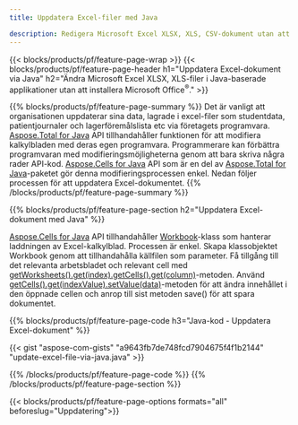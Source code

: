 ```yaml
---
title: Uppdatera Excel-filer med Java 

description: Redigera Microsoft Excel XLSX, XLS, CSV-dokument utan att installera Microsoft Office i Java-baserade applikationer.
---
```


{{< blocks/products/pf/feature-page-wrap >}}
{{< blocks/products/pf/feature-page-header h1="Uppdatera Excel-dokument via Java" h2="Ändra Microsoft Excel XLSX, XLS-filer i Java-baserade applikationer utan att installera Microsoft Office<sup>&reg;</sup>." >}}

{{% blocks/products/pf/feature-page-summary %}}
Det är vanligt att organisationen uppdaterar sina data, lagrade i excel-filer som studentdata, patientjournaler och lagerföremålslista etc via företagets programvara. [Aspose.Total for Java](https://products.aspose.com/total/java/) API tillhandahåller funktionen för att modifiera kalkylbladen med deras egen programvara. Programmerare kan förbättra programvaran med modifieringsmöjligheterna genom att bara skriva några rader API-kod. [Aspose.Cells for Java](https://products.aspose.com/cells/java/) API som är en del av [Aspose.Total for Java](https://products.aspose.com/total/java/)-paketet gör denna modifieringsprocessen enkel. Nedan följer processen för att uppdatera Excel-dokumentet.
{{% /blocks/products/pf/feature-page-summary  %}}

{{% blocks/products/pf/feature-page-section  h2="Uppdatera Excel-dokument med Java" %}}

[Aspose.Cells for Java](https://products.aspose.com/cells/java/) API tillhandahåller [Workbook](https://reference.aspose.com/cells/java/com.aspose.cells/Workbook)-klass som hanterar laddningen av Excel-kalkylblad. Processen är enkel. Skapa klassobjektet Workbook genom att tillhandahålla källfilen som parameter. Få tillgång till det relevanta arbetsbladet och relevant cell med [getWorksheets().get(index).getCells().get(column)](https://reference.aspose.com/cells/java/com.aspose.cells/cells#Item%20(int))-metoden. Använd [getCells().get(indexValue).setValue(data)](https://reference.aspose.com/cells/java/com.aspose.cells/cell#Value)-metoden för att ändra innehållet i den öppnade cellen och anrop till sist metoden save() för att spara dokumentet.

{{% blocks/products/pf/feature-page-code h3="Java-kod - Uppdatera Excel-dokument" %}}

{{< gist "aspose-com-gists" "a9643fb7de748fcd7904675f4f1b2144" "update-excel-file-via-java.java" >}}

{{% /blocks/products/pf/feature-page-code  %}}
{{% /blocks/products/pf/feature-page-section %}}

{{< blocks/products/pf/feature-page-options formats="all" beforeslug="Uppdatering">}}